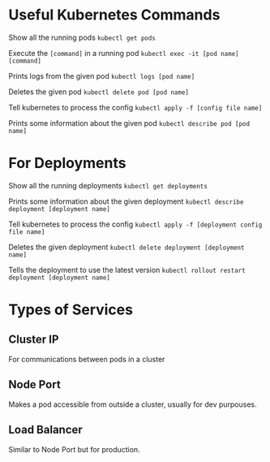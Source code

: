 # Useful Kubernetes Commands

Show all the running pods
`kubectl get pods`

Execute the `[command]` in a running pod
`kubectl exec -it [pod name] [command]`

Prints logs from the given pod
`kubectl logs [pod name]`

Deletes the given pod
`kubectl delete pod [pod name]`

Tell kubernetes to process the config
`kubectl apply -f [config file name]`

Prints some information about the given pod
`kubectl describe pod [pod name]`

# For Deployments

Show all the running deployments
`kubectl get deployments`

Prints some information about the given deployment
`kubectl describe deployment [deployment name]`

Tell kubernetes to process the config
`kubectl apply -f [deployment config file name]`

Deletes the given deployment
`kubectl delete deployment [deployment name]`

Tells the deployment to use the latest version
`kubectl rollout restart deployment [deployment name]`

# Types of Services

## Cluster IP
For communications between pods in a cluster

## Node Port
Makes a pod accessible from outside a cluster, usually for dev purpouses.

## Load Balancer
Similar to Node Port but for production.
